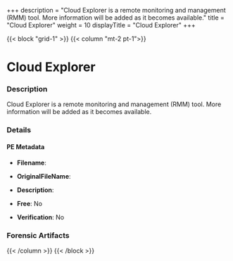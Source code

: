+++
description = "Cloud Explorer is a remote monitoring and management (RMM) tool. More information will be added as it becomes available."
title = "Cloud Explorer"
weight = 10
displayTitle = "Cloud Explorer"
+++


{{< block "grid-1" >}}
{{< column "mt-2 pt-1">}}

# Cloud Explorer


### Description

Cloud Explorer is a remote monitoring and management (RMM) tool. More information will be added as it becomes available.




### Details


#### PE Metadata
- **Filename**: 
- **OriginalFileName**: 
- **Description**: 


- **Free**: No

- **Verification**: No





### Forensic Artifacts










{{< /column >}}
{{< /block >}}
